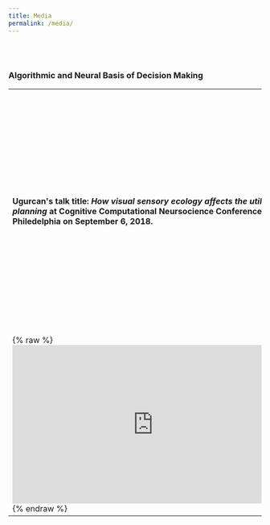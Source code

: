 ```yaml
---
title: Media
permalink: /media/
---
```

<br><br>

### Algorithmic and Neural Basis of Decision Making



<table class="recent">        
        <tr>
            <td style="text-align:left; font-weight: bold;%;">
                    Ugurcan's talk title: <i> How visual sensory ecology affects the utility of planning</i>
                at Cognitive Computational Neursocience Conference in Philedelphia on September 6, 2018.</td>
            <td style="text-align:left; font-weight: bold;%;">
                    Malcolm's talk titled: <i>Terrestrial sensory ecology provides a selective benefit to planning.</i>
                    at the COSYNE Workshop 
                    <a href="https://www.cosyne.org/c/index.php?title=Workshops2019_naturalistic_decisions">
                    'Beyond trial-based choice: decision-making in naturalistic and temporally extended environments'</a> 
                    in Cascais, Portugal on March 5, 2019.</td>
            <td style="text-align:left;font-weight: bold;">
                Malcolm's podcast interview on Sean Caroll's Mindscape: 
                    Sensing, Consciousness, and the Imagination</td>
        </tr>       
        <tr>
            <td> {% raw %}
                <iframe width="560" height="315" src="https://www.youtube.com/embed/yKILeeI_9n0?start=22" frameborder="0" allow="accelerometer; autoplay; encrypted-media; gyroscope; picture-in-picture" allowfullscreen></iframe>
                {% endraw %}
            </td>
            <td> {% raw %}
                 <iframe width="50%" height="50%" src="https://www.youtube.com/embed/Q3H-5Z3-6gM" frameborder="0" allow="accelerometer; autoplay; encrypted-media; gyroscope; picture-in-picture" allowfullscreen></iframe>
                 {% endraw %}
            </td>
            <td> 
                    {% raw %}
                    <iframe src="https://art19.com/shows/sean-carrolls-mindscape/episodes/e1b941fa-0a10-4f73-8a5a-1d916290d413/embed?theme=dark-blue" width="100%" height="200px" frameborder="no" border="0" marginwidth="0" scrolling="no"></iframe>
                    {% endraw %}
            </td>
        </tr>
</table>
